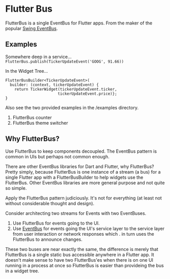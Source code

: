 # Flutter Bus

FlutterBus is a single EventBus for Flutter apps. From the maker of the popular [Swing EventBus](https://repo1.maven.org/maven2/org/bushe/eventbus/1.4/).

## Examples

Somewhere deep in a service...
`
FlutterBus.publish(TickerUpdateEvent('GOOG', 91.66))
`

In the Widget Tree...

````
FlutterBusBuilder<TickerUpdateEvent>(
  builder: (context, tickerUpdateEvent) {
    return TickerWidget(tickerUpdateEvent.ticker, 
                       tickerUpdateEvent.price)};
}
````

Also see the two provided examples in the /examples directory.
1. FlutterBus counter
2. FlutterBus theme switcher

## Why FlutterBus?

Use FlutterBus to keep components decoupled.  The EventBus
pattern is common in UIs but perhaps not common enough.

There are other EventBus libraries for Dart and Flutter, why FlutterBus?
Pretty simply, because FlutterBus is one instance of a stream (a bus)
for a single Flutter app with a FlutterBusBuilder to help widgets use
the FlutterBus.  Other EventBus libraries are more general purpose and
not quite so simple.

Apply the FlutterBus pattern judiciously. It's not for everything 
(at least not without considerable thought and design).

Consider architecting two streams for Events with two EventBuses.
1) Use FlutterBus for events going to the UI.
2) Use [EventBus](https://pub.dev/packages/event_bus) for events going the UI's service layer
   to the service layer from user interaction or network responses which .
   in turn uses the FlutterBus to announce changes.

These two buses are near exactly the same, the difference is merely that
FlutterBus is a single static bus accessible anywhere in a Flutter app.
It doesn't make sense to have two FlutterBus'es when there is on one UI
running in a process at once so FlutterBus is easier than provideing
the bus in a widget tree.

